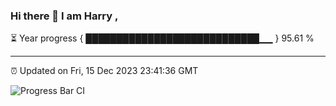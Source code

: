 ### Hi there 👋 I am Harry , 

⏳ Year progress { ████████████████████████████▁▁ } 95.61 %

---

⏰ Updated on Fri, 15 Dec 2023 23:41:36 GMT

![Progress Bar CI](https://github.com/duykhang68/duykhang68/workflows/Progress%20Bar%20CI/badge.svg)
